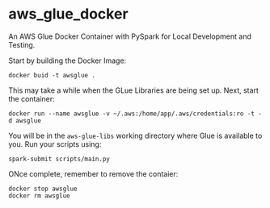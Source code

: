 # aws_glue_docker

An AWS Glue Docker Container with PySpark for Local Development and Testing.

Start by building the Docker Image:

```commandline
docker buid -t awsglue .
```

This may take a while when the GLue Libraries are being set up. Next, start the container:

```commandline
docker run --name awsglue -v ~/.aws:/home/app/.aws/credentials:ro -t -d awsglue
```

You will be in the `aws-glue-libs` working directory where Glue is available to you.
Run your scripts using:

```commandline
spark-submit scripts/main.py
```

ONce complete, remember to remove the contaier:

```commandline
docker stop awsglue
docker rm awsglue
```